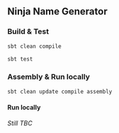 ## Ninja Name Generator

### Build & Test

```bash
sbt clean compile
```
```bash
sbt test
```
### Assembly & Run locally

```bash
sbt clean update compile assembly
```
#### Run locally
_Still TBC_
